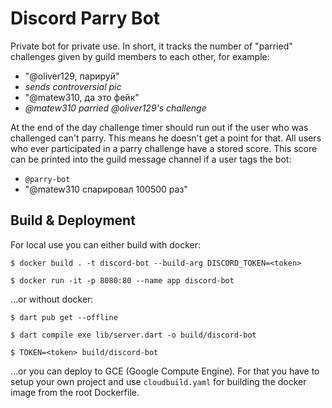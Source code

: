 # Discord Parry Bot

Private bot for private use. In short, it tracks the number of "parried" challenges given by guild members to each other,
for example: 
- "@oliver129, парируй"
- *sends controversial pic*
- "@matew310, да это фейк"
- *@matew310 parried @oliver129's challenge*

At the end of the day challenge timer should run out if the user who was challenged can't parry. This means he doesn't get
a point for that. All users who ever participated in a parry challenge have a stored score. This score can be printed into
the guild message channel if a user tags the bot:
- `@parry-bot`
- "@matew310 спарировал 100500 раз"

## Build & Deployment

For local use you can either build with docker: 
```shell
$ docker build . -t discord-bot --build-arg DISCORD_TOKEN=<token>

$ docker run -it -p 8080:80 --name app discord-bot
```

...or without docker:
```shell
$ dart pub get --offline

$ dart compile exe lib/server.dart -o build/discord-bot

$ TOKEN=<token> build/discord-bot
```

...or you can deploy to GCE (Google Compute Engine). For that you have to setup your own project and use `cloudbuild.yaml`
for building the docker image from the root Dockerfile.
